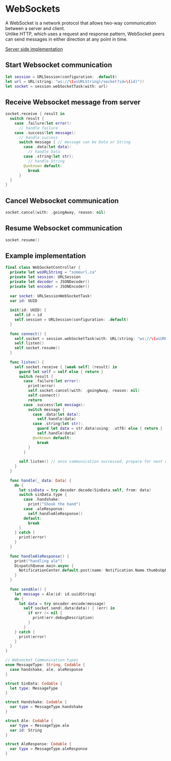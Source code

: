 # WebSockets

A WebSocket is a network protocol that allows two-way communication between a server and client.  
Unlike HTTP, which uses a request and response pattern, WebSocket peers can send messages in either direction at any point in time.

[Server side implementation](https://github.com/YIshihara11201/iOSTips/blob/main/WebSockets/WebSockets.md)

## Start Websocket communication
```swift
let session = URLSession(configuration: .default)
let url = URL(string: "ws://\(wsURLString)/socket?id=\(id)")!
let socket = session.webSocketTask(with: url)
```

## Receive Websocket message from server
```swift
socket.receive { result in
  switch result {
    case .failure(let error):
      // handle failure
    case .success(let message):
      // handle success
      switch message { // message can be Data or String
        case .data(let data):
          // handle Data
        case .string(let str):
          // handle String
        @unknown default:
          break
      }
  }
}
```

## Cancel Websocket communication
```swift
socket.cancel(with: .goingAway, reason: nil)
```

## Resume Websocket communication
```swift
socket.resume()
```

## Example implementation
```swift
final class WebSocketController {
  private let wsURLString = "someurl.ca"
  private let session: URLSession
  private let decoder = JSONDecoder()
  private let encoder = JSONEncoder()
  
  var socket: URLSessionWebSocketTask!
  var id: UUID
	
  init(id: UUID) {
    self.id = id
    self.session = URLSession(configuration: .default)
  }
  
  func connect() {
    self.socket = session.webSocketTask(with: URL(string: "ws://\(wsURLString)/socket?id=\(id)")!)
    self.listen()
    self.socket.resume()
  }
  
  func listen() {
    self.socket.receive { [weak self] (result) in
      guard let self = self else { return }
      switch result {
        case .failure(let error):
          print(error)
          self.socket.cancel(with: .goingAway, reason: nil)
          self.connect()
          return
        case .success(let message):
          switch message {
            case .data(let data):
              self.handle(data)
            case .string(let str):
              guard let data = str.data(using: .utf8) else { return }
              self.handle(data)
            @unknown default:
              break
          }
        }
        
      self.listen() // once communication successed, prepare for next one
    }
  }
  
  func handle(_ data: Data) {
    do {
      let sinData = try decoder.decode(SinData.self, from: data)
      switch sinData.type {
        case .handshake:
          print("Shook the hand")
        case .aleResponse:
          self.handleAleResponse()
        default:
          break
      }
    } catch {
      print(error)
    }
  }
  
  func handleAleResponse() {
    print("handling ale")
    DispatchQueue.main.async {
      NotificationCenter.default.post(name: Notification.Name.thumbsUpReceivedNotification, object: nil) // notify the application that it received an ale message from websocket communication
    }
  }
  
  func sendAle() {
    let message = Ale(id: id.uuidString)
    do {
      let data = try encoder.encode(message)
        self.socket.send(.data(data)) { (err) in
          if err != nil {
            print(err.debugDescription)
          }
        }
    } catch {
      print(error)
    }
  }
}

// Websocket Communication types
enum MessageType: String, Codable {
  case handshake, ale, aleResponse
}

struct SinData: Codable {
  let type: MessageType
}

struct Handshake: Codable {
  var type = MessageType.handshake
}

struct Ale: Codable {
  var type = MessageType.ale
  var id: String
}

struct AleResponse: Codable {
  var type = MessageType.aleResponse
}

```
